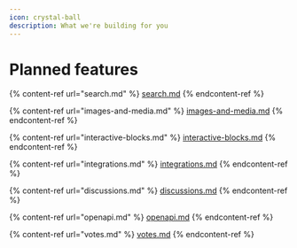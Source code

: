 ```yaml
---
icon: crystal-ball
description: What we're building for you
---
```


# Planned features

{% content-ref url="search.md" %}
[search.md](search.md)
{% endcontent-ref %}

{% content-ref url="images-and-media.md" %}
[images-and-media.md](images-and-media.md)
{% endcontent-ref %}

{% content-ref url="interactive-blocks.md" %}
[interactive-blocks.md](interactive-blocks.md)
{% endcontent-ref %}

{% content-ref url="integrations.md" %}
[integrations.md](integrations.md)
{% endcontent-ref %}

{% content-ref url="discussions.md" %}
[discussions.md](discussions.md)
{% endcontent-ref %}

{% content-ref url="openapi.md" %}
[openapi.md](openapi.md)
{% endcontent-ref %}

{% content-ref url="votes.md" %}
[votes.md](votes.md)
{% endcontent-ref %}
